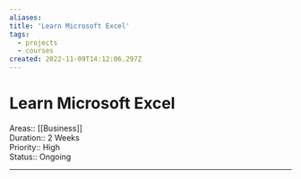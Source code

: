```yaml
---
aliases: 
title: 'Learn Microsoft Excel'
tags:
  - projects
  - courses
created: 2022-11-09T14:12:06.297Z
---
```


# Learn Microsoft Excel

Areas:: [[Business]]  
Duration:: 2 Weeks  
Priority:: High  
Status:: Ongoing  

---
